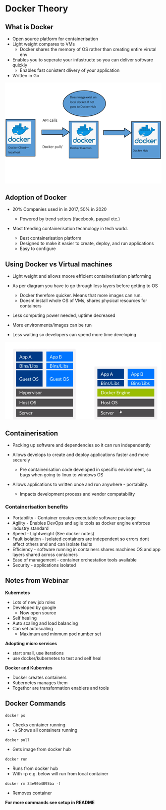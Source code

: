 # Docker Theory

## What is Docker

- Open source platform for containerisation
- Light weight compares to VMs
	- Docker shares the memory of OS rather than creating entire virutal env
- Enables you to seperate your infastructe so you can deliver software quickly
	- Enables fast conistent dlivery of your application
- Written in Go

![Docker_diagram](/images/Docker_diagram.PNG)

## Adoption of Docker

- 20% Companies used in in 2017, 50% in 2020
	- Powered by trend setters (facebook, paypal etc.)

- Most trending containerisation technology in tech world. 
	- Best containerisation platform
	- Designed to make it easier to create, deploy, and run applications
	- Easy to configure

## Using Docker vs Virtual machines

- Light weight and allows moore efficient containerisation platforming

- As per diagram you have to go through less layers before getting to OS
	- Docker therefore quicker. Means that more images can run.
	- Doesnt install whole OS of VMs, shares physical resources for containers

- Less computing power needed, uptime decreased
- More environments/images can be run
- Less waiting so developers can spend more time developing

![Docker_vs_VMs](/images/Docker_vs_VMs.PNG)

## Containerisation

- Packing up software and dependencies so it can run independently
- Allows develops to create and deploy applications faster and more securely
	- Pre containerisation code developed in specific environment, so bugs when going to linux to windows OS

- Allows applications to written once and run anywhere - portability.
	- Impacts development process and vendor compatability

### Containerisation benefits

- Portability - Container creates executable software package
- Agility - Enables DevOps and agile tools as docker engine enforces industry standard
- Speed - Lightweight (See docker notes)
- Fault isolation - Isolated containers are independent so errors dont affect others and and can isolate faults
- Efficiency - software running in containers shares machines OS and app layers shared across containers
- Ease of management - container orchestation tools available
- Security - applications isolated

## Notes from Webinar

**Kubernetes**

- Lots of new job roles
- Developed by google
	- Now open source
- Self healing
- Auto scaling and load balancing
- Can set autoscaling
	- Maximum and minmum pod number set

**Adopting micro services**

- start small, use iterations
- use docker/kubernetes to test and self heal

**Docker and Kuberntes**

- Docker creates containers
- Kubernetes manages them
- Togethor are transformation enablers and tools


## Docker Commands

```docker ps```

- Checks container running
- ```-a``` Shows all containers running

```docker pull```

- Gets image from docker hub

```docker run```

- Runs from docker hub
- With -p e.g. below will run from local container

```docker rm 34e90b4095ba -f```

- Removes container

**For more commands see setup in README**
